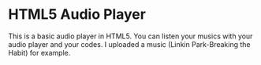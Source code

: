 # HTML5 Audio Player
This is a basic audio player in HTML5. You can listen your musics with your audio player and your codes.
I uploaded a music (Linkin Park-Breaking the Habit) for example.
